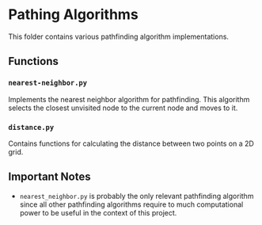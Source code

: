 # Pathing Algorithms

This folder contains various pathfinding algorithm implementations.

## Functions

### `nearest-neighbor.py`
Implements the nearest neighbor algorithm for pathfinding. This algorithm selects the closest unvisited node to the current node and moves to it.

### `distance.py`
Contains functions for calculating the distance between two points on a 2D grid.

## Important Notes
- `nearest_neighbor.py` is probably the only relevant pathfinding algorithm since all other pathfinding algorithms require to much computational power to be useful in the context of this project.
